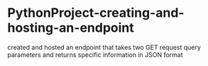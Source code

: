 # PythonProject-creating-and-hosting-an-endpoint
created and hosted an endpoint that takes two GET request query parameters and returns specific information in JSON format
